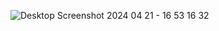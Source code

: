 ![Desktop Screenshot 2024 04 21 - 16 53 16 32](https://github.com/Toca-melo/parcialDosServicioEureka/assets/114452776/19ddecfd-4ea3-4aea-8f91-0986c5d6d131)
